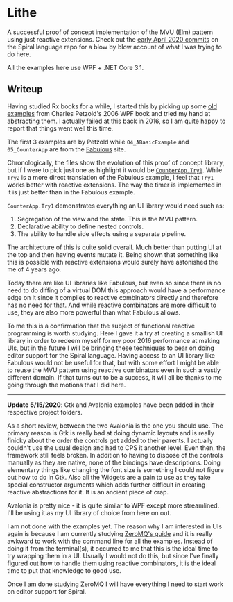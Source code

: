 # Lithe

A successful proof of concept implementation of the MVU (Elm) pattern using just reactive extensions. Check out the [early April 2020 commits](https://github.com/mrakgr/The-Spiral-Language/commit/47548e25f149ad3179fe7d6f243bd0e80e7299f8) on the Spiral language repo for a blow by blow account of what I was trying to do here.

All the examples here use WPF + .NET Core 3.1.

## Writeup

Having studied Rx books for a while, I started this by picking up some [old examples](https://github.com/mrakgr/Exercises/tree/master/Fsharp%20Exercises/Applications%20Markup%20Code%20Part%201) from Charles Petzold's 2006 WPF book and tried my hand at abstracting them. I actually failed at this back in 2016, so I am quite happy to report that things went well this time.

The first 3 examples are by Petzold while `04_ABasicExample` and `05_CounterApp` are from the [Fabulous](https://fsprojects.github.io/Fabulous/) site.

Chronologically, the files show the evolution of this proof of concept library, but if I were to pick just one as highlight it would be [`CounterApp.Try1`](https://github.com/mrakgr/Lithe-POC/blob/master/Lithe/05_CounterApp/Try1.fs). While `Try2` is a more direct translation of the Fabulous example, I feel that `Try1` works better with reactive extensions. The way the timer is implemented in it is just better than in the Fabulous example.

`CounterApp.Try1` demonstrates everything an UI library would need such as:

1) Segregation of the view and the state. This is the MVU pattern.
2) Declarative ability to define nested controls.
3) The ability to handle side effects using a separate pipeline.

The architecture of this is quite solid overall. Much better than putting UI at the top and then having events mutate it. Being shown that something like this is possible with reactive extensions would surely have astonished the me of 4 years ago.

Today there are like UI libraries like Fabulous, but even so since there is no need to do diffing of a virtual DOM this approach would have a performance edge on it since it compiles to reactive combinators directly and therefore has no need for that. And while reactive combinators are more difficult to use, they are also more powerful than what Fabulous allows.

To me this is a confirmation that the subject of functional reactive programming is worth studying. Here I gave it a try at creating a smallish UI library in order to redeem myself for my poor 2016 performance at making UIs, but in the future I will be bringing these techniques to bear on doing editor support for the Spiral language. Having access to an UI library like Fabulous would not be useful for that, but with some effort I might be able to reuse the MVU pattern using reactive combinators even in such a vastly different domain. If that turns out to be a success, it will all be thanks to me going through the motions that I did here.

---

**Update 5/15/2020**: Gtk and Avalonia examples have been added in their respective project folders.

As a short review, between the two Avalonia is the one you should use. The primary reason is Gtk is really bad at doing dynamic layouts and is really finicky about the order the controls get added to their parents. I actually couldn't use the usual design and had to CPS it another level. Even then, the framework still feels broken. In addition to having to dispose of the controls manually as they are native, none of the bindings have descriptions. Doing elementary things like changing the font size is something I could not figure out how to do in Gtk. Also all the Widgets are a pain to use as they take special constructor arguments which adds further difficult in creating reactive abstractions for it. It is an ancient piece of crap.

Avalonia is pretty nice - it is quite similar to WPF except more streamlined. I'll be using it as my UI library of choice from here on out.

I am not done with the examples yet. The reason why I am interested in UIs again is because I am currently studying [ZeroMQ's guide](http://zguide.zeromq.org/page:all) and it is really awkward to work with the command line for all the examples. Instead of doing it from the terminal(s), it occurred to me that this is the ideal time to try wrapping them in a UI. Usually I would not do this, but since I've finally figured out how to handle them using reactive combinators, it is the ideal time to put that knowledge to good use.

Once I am done studying ZeroMQ I will have everything I need to start work on editor support for Spiral.